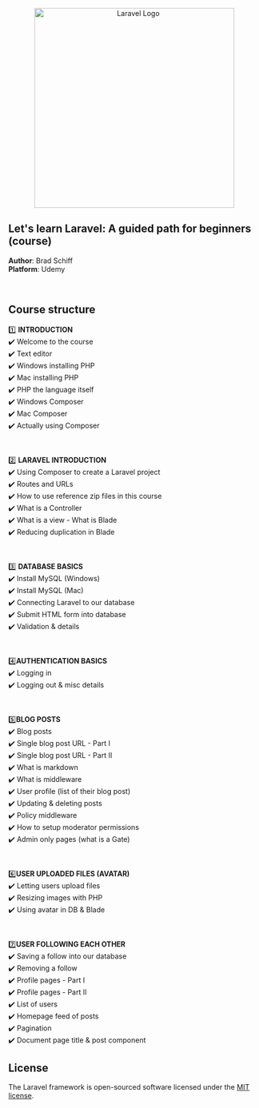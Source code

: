 <p align="center"><a href="https://laravel.com" target="_blank"><img src="https://raw.githubusercontent.com/laravel/art/master/logo-lockup/5%20SVG/2%20CMYK/1%20Full%20Color/laravel-logolockup-cmyk-red.svg" width="400" alt="Laravel Logo"></a></p>

## Let's learn Laravel: A guided path for beginners (course)

**Author**: Brad Schiff\
**Platform**: Udemy

<br>

## Course structure

1️⃣ <strong>INTRODUCTION</strong>\
✔️ Welcome to the course\
✔️ Text editor\
✔️ Windows installing PHP\
✔️ Mac installing PHP\
✔️ PHP the language itself\
✔️ Windows Composer\
✔️ Mac Composer\
✔️ Actually using Composer

<br>

2️⃣ <strong>LARAVEL INTRODUCTION</strong>\
✔️ Using Composer to create a Laravel project\
✔️ Routes and URLs\
✔️ How to use reference zip files in this course\
✔️ What is a Controller\
✔️ What is a view - What is Blade\
✔️ Reducing duplication in Blade

<br>

3️⃣ <strong>DATABASE BASICS</strong>\
✔️ Install MySQL (Windows)\
✔️ Install MySQL (Mac)\
✔️ Connecting Laravel to our database\
✔️ Submit HTML form into database\
✔️ Validation & details

<br>

4️⃣<strong>AUTHENTICATION BASICS</strong>\
✔️ Logging in\
✔️ Logging out & misc details
  
<br>
  
5️⃣<strong>BLOG POSTS</strong>\
✔️ Blog posts\
✔️ Single blog post URL - Part I\
✔️ Single blog post URL - Part II\
✔️ What is markdown\
✔️ What is middleware\
✔️ User profile (list of their blog post)\
✔️ Updating & deleting posts\
✔️ Policy middleware\
✔️ How to setup moderator permissions\
✔️ Admin only pages (what is a Gate)

<br>

6️⃣<strong>USER UPLOADED FILES (AVATAR)</strong>\
✔️ Letting users upload files\
✔️ Resizing images with PHP\
✔️ Using avatar in DB & Blade

<br>

7️⃣<strong>USER FOLLOWING EACH OTHER</strong>\
✔️ Saving a follow into our database\
✔️ Removing a follow\
✔️ Profile pages - Part I\
✔️ Profile pages - Part II\
✔️ List of users\
✔️ Homepage feed of posts\
✔️ Pagination\
✔️ Document page title & post component

## License

The Laravel framework is open-sourced software licensed under the [MIT license](https://opensource.org/licenses/MIT).
